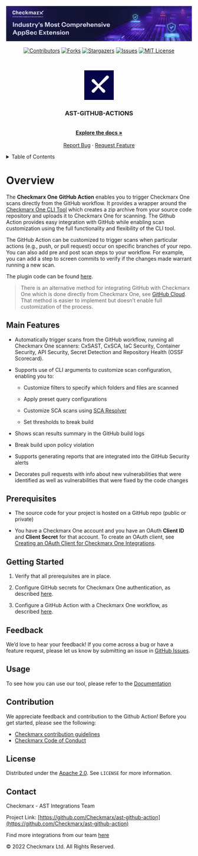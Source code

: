 <img src="images/banner.jpg">
<br />
<div align="center">

[![Contributors][contributors-shield]][contributors-url]
[![Forks][forks-shield]][forks-url]
[![Stargazers][stars-shield]][stars-url]
[![Issues][issues-shield]][issues-url]
[![MIT License][license-shield]][license-url]

</div>

<!-- PROJECT LOGO -->
<br />
<p align="center">
  <a href="https://github.com/Checkmarx/ast-github-action">
    <img src="images/checkmarx_logo.jpg" alt="Logo" width="80" height="80" />
  </a>

<h3 align="center">AST-GITHUB-ACTIONS</h3>

<p align="center">
<br />
    <a href="https://checkmarx.com/resource/documents/en/34965-68702-checkmarx-one-github-actions.html"><strong>Explore the docs »</strong></a>
    <br />
    <br />
    <a href="https://github.com/Checkmarx/ast-github-action/issues/new/choose">Report Bug</a>
    ·
    <a href="https://github.com/Checkmarx/ast-github-action/issues/new/choose">Request Feature</a>
  </p>
</p>



<!-- TABLE OF CONTENTS -->
<details>
  <summary>Table of Contents</summary>
  <ol>
    <li>
      <a href="#overview">Overview</a>
    </li>
    <li>
      <a href="#main-features">Main Features</a>
    </li>
    <li><a href="#prerequisites">Prerequisites</a></li>
    <li><a href="#getting-started">Getting Started</a></li>
    <li><a href="#usage">Usage</a></li>
    <li><a href="#contributing">Contributing</a></li>
    <li><a href="#license">License</a></li>
    <li><a href="#contact">Contact</a></li>
  </ol>
</details>



<!-- Overview -->
# Overview

The **Checkmarx One** **GitHub Action** enables you to trigger Checkmarx One scans directly from the GitHub workflow. It provides a wrapper around the [Checkmarx One CLI Tool](https://checkmarx.com/resource/documents/en/34965-68620-checkmarx-one-cli-tool.html) which creates a zip archive from your source code repository and uploads it to Checkmarx One for scanning. The Github Action provides easy integration with GitHub while enabling scan customization using the full functionality and flexibility of the CLI tool.


The GitHub Action can be customized to trigger scans when particular actions (e.g., push, or pull request) occur on specific branches of your repo. You can also add pre and post scan steps to your workflow. For example, you can add a step to screen commits to verify if the changes
made warrant running a new scan.

The plugin code can be found [here](https://github.com/CheckmarxDev/ast-github-action).


> There is an alternative method for integrating GitHub with Checkmarx One which is done directly from Checkmarx One, see [GitHub
Cloud](https---checkmarx-com-resource-documents-en-34965-68678-github-cloud.html). That method is easier to implement but doesn’t enable full customization of the process.

## Main Features
-   Automatically trigger scans from the GitHub workflow, running all Checkmarx One scanners: CxSAST, CxSCA, IaC Security, Container Security, API Security, Secret Detection and Repository Health (OSSF Scorecard).


-   Supports use of CLI arguments to customize scan configuration, enabling you to:

    -   Customize filters to specify which folders and files are scanned

    -   Apply preset query configurations

    -   Customize SCA scans using [SCA Resolver](https://checkmarx.com/resource/documents/en/34965-19196-checkmarx-sca-resolver.html)

    -   Set thresholds to break build

-   Shows scan results summary in the GitHub build logs

-   Break build upon policy violation

-   Supports generating reports that are integrated into the GitHub
    Security alerts

-   Decorates pull requests with info about new vulnerabilities that were identified as well as vulnerabilities that were fixed by the code changes


## Prerequisites

-   The source code for your project is hosted on a GitHub repo (public or private)

-   You have a Checkmarx One account and you have an OAuth **Client ID** and **Client Secret** for that account. To create an OAuth client, see [Creating an OAuth Client for Checkmarx One Integrations](https://checkmarx.com/resource/documents/en/34965-118315-authentication-for-checkmarx-one-cli.html#UUID-a4e31a96-1f36-6293-e95a-97b4b9189060_UUID-4123a2ff-32d0-2287-8dd2-3c36947f675e).


## Getting Started

1.   Verify that all prerequisites are in place.

2.   Configure GitHub secrets for Checkmarx One authentication, as described [here](https://checkmarx.com/resource/documents/en/34965-68703-checkmarx-one-github-actions-initial-setup.html).

3.   Configure a GitHub Action with a Checkmarx One workflow, as described [here](https://checkmarx.com/resource/documents/en/34965-68704-configuring-a-github-action-with-a-checkmarx-one-workflow.html).


## Feedback
We’d love to hear your feedback! If you come across a bug or have a feature request, please let us know by submitting an issue in [GitHub Issues](https://github.com/Checkmarx/ast-github-action/issues).


## Usage

To see how you can use our tool, please refer to the [Documentation](https://checkmarx.com/resource/documents/en/34965-68702-checkmarx-one-github-actions.html)


## Contribution

We appreciate feedback and contribution to the Github Action! Before you get started, please see the following:

- [Checkmarx contribution guidelines](docs/contributing.md)
- [Checkmarx Code of Conduct](docs/code_of_conduct.md)

<!-- LICENSE -->
## License
Distributed under the [Apache 2.0](LICENSE). See `LICENSE` for more information.

<!-- CONTACT -->
## Contact

Checkmarx - AST Integrations Team

Project Link: [https://github.com/Checkmarx/ast-github-action](https://github.com/Checkmarx/ast-github-action)

Find more integrations from our team [here](https://github.com/Checkmarx/ci-cd-integrations#checkmarx-ast-integrations)

© 2022 Checkmarx Ltd. All Rights Reserved.

<!-- MARKDOWN LINKS & IMAGES -->
<!-- https://www.markdownguide.org/basic-syntax/#reference-style-links -->
[contributors-shield]: https://img.shields.io/github/contributors/Checkmarx/ast-github-action.svg
[contributors-url]: https://github.com/Checkmarx/ast-github-action/graphs/contributors
[forks-shield]: https://img.shields.io/github/forks/Checkmarx/ast-github-action.svg
[forks-url]: https://github.com/Checkmarx/ast-github-action/network/members
[stars-shield]: https://img.shields.io/github/stars/Checkmarx/ast-github-action.svg
[stars-url]: https://github.com/Checkmarx/ast-github-action/stargazers
[issues-shield]: https://img.shields.io/github/issues/Checkmarx/ast-github-action.svg
[issues-url]: https://github.com/Checkmarx/ast-github-action/issues
[license-shield]: https://img.shields.io/github/license/Checkmarx/ast-github-action.svg
[license-url]: https://github.com/Checkmarx/ast-github-action/blob/master/LICENSE
